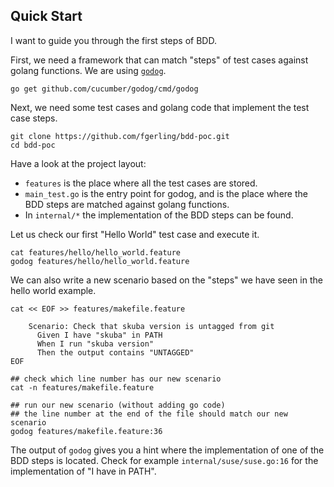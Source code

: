 ## Quick Start
I want to guide you through the first steps of BDD. 

First, we need a framework that can match "steps" of test cases against golang functions. We are using [`godog`](https://github.com/cucumber/godog).
```
go get github.com/cucumber/godog/cmd/godog
```

Next, we need some test cases and golang code that implement the test case steps.
```
git clone https://github.com/fgerling/bdd-poc.git
cd bdd-poc
```

Have a look at the project layout:
- `features` is the place where all the test cases are stored.
- `main_test.go` is the entry point for godog, and is the place where the BDD steps are matched against golang functions.
- In `internal/*` the implementation of the BDD steps can be found.


Let us check our first "Hello World" test case and execute it.
```
cat features/hello/hello_world.feature
godog features/hello/hello_world.feature
```

We can also write a new scenario based on the "steps" we have seen in the hello world example.
```
cat << EOF >> features/makefile.feature

    Scenario: Check that skuba version is untagged from git
      Given I have "skuba" in PATH
      When I run "skuba version"
      Then the output contains "UNTAGGED"
EOF

## check which line number has our new scenario
cat -n features/makefile.feature

## run our new scenario (without adding go code)
## the line number at the end of the file should match our new scenario
godog features/makefile.feature:36
```

The output of `godog` gives you a hint where the implementation of one of the BDD steps is located. 
Check for example `internal/suse/suse.go:16` for the implementation of "I have in PATH".

